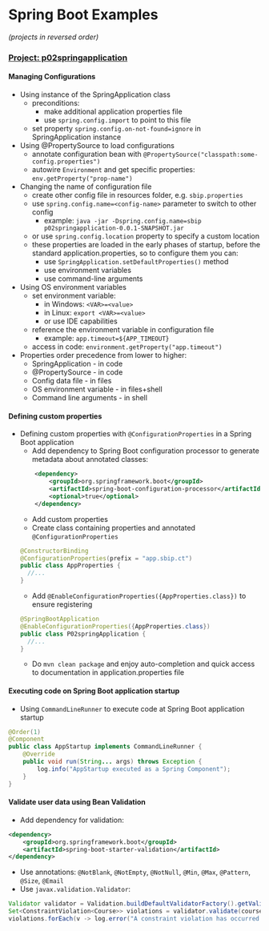 # Spring Boot Examples

_(projects in reversed order)_

### [Project: p02springapplication](p02springapplication)
  
#### Managing Configurations  
* Using instance of the SpringApplication class
    * preconditions: 
        * make additional application properties file
        * use `spring.config.import` to point to this file
    * set property `spring.config.on-not-found=ignore` in SpringApplication instance
* Using @PropertySource to load configurations
    * annotate configuration bean with `@PropertySource("classpath:some-config.properties")`
    * autowire `Environment` and get specific properties: `env.getProperty("prop-name")`
* Changing the name of configuration file
    * create other config file in resources folder, e.g. `sbip.properties`
    * use `spring.config.name=<config-name>` parameter to switch to other config
        * example: `java -jar -Dspring.config.name=sbip p02springapplication-0.0.1-SNAPSHOT.jar`
    * or use `spring.config.location` property to specify a custom location
    * these properties are loaded in the early phases of startup, before the standard application.properties,
    so to configure them you can:
        * use `SpringApplication.setDefaultProperties()` method
        * use environment variables
        * use command-line arguments
* Using OS environment variables
    * set environment variable:
        * in Windows: `<VAR>=<value>`
        * in Linux: `export <VAR>=<value>`
        * or use IDE capabilities
    * reference the environment variable in configuration file
        * example: `app.timeout=${APP_TIMEOUT}`
    * access in code: `environment.getProperty("app.timeout")`
* Properties order precedence from lower to higher:
    * SpringApplication - in code
    * @PropertySource - in code
    * Config data file - in files
    * OS environment variable - in files+shell
    * Command line arguments - in shell

#### Defining custom properties
* Defining custom properties with `@ConfigurationProperties` in a Spring Boot application
    * Add dependency to Spring Boot configuration processor to generate metadata about annotated classes:
    ```xml
        <dependency>
            <groupId>org.springframework.boot</groupId>
            <artifactId>spring-boot-configuration-processor</artifactId>
            <optional>true</optional>
        </dependency>
    ```
    * Add custom properties
    * Create class containing properties and annotated `@ConfigurationProperties`
    ```java
    @ConstructorBinding
    @ConfigurationProperties(prefix = "app.sbip.ct")
    public class AppProperties {
      //...
    }
    ```
    * Add `@EnableConfigurationProperties({AppProperties.class})` to ensure registering
    ```java
    @SpringBootApplication
    @EnableConfigurationProperties({AppProperties.class})
    public class P02springApplication {
      //...
    }
    ```
    * Do `mvn clean package` and enjoy auto-completion and quick access to documentation in application.properties file

#### Executing code on Spring Boot application startup
* Using `CommandLineRunner` to execute code at Spring Boot application startup
```java
@Order(1)
@Component
public class AppStartup implements CommandLineRunner {
    @Override
    public void run(String... args) throws Exception {
        log.info("AppStartup executed as a Spring Component");
    }
}
```

#### Validate user data using Bean Validation
* Add dependency for validation:
```xml
<dependency>
    <groupId>org.springframework.boot</groupId>
    <artifactId>spring-boot-starter-validation</artifactId>
</dependency>
```
* Use annotations: `@NotBlank`, `@NotEmpty`, `@NotNull`, `@Min`, `@Max`, `@Pattern`, `@Size`, `@Email`
* Use `javax.validation.Validator`:
```java
Validator validator = Validation.buildDefaultValidatorFactory().getValidator();
Set<ConstraintViolation<Course>> violations = validator.validate(course);
violations.forEach(v -> log.error("A constraint violation has occurred: {}", v.getMessage()));
```
